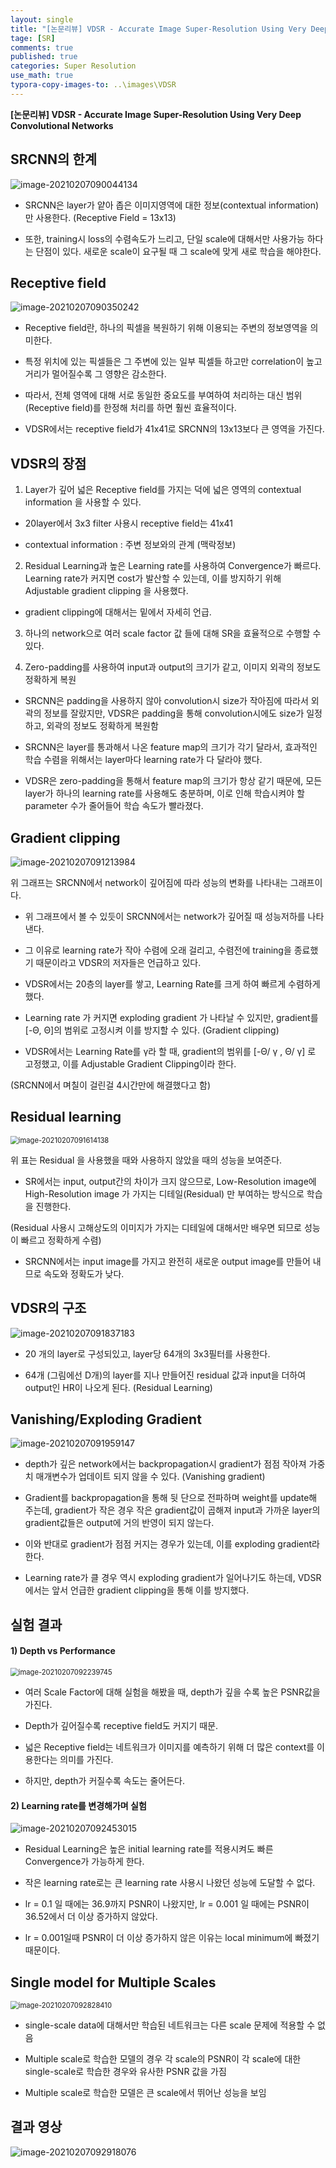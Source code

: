 ```yaml
---
layout: single
title: "[논문리뷰] VDSR - Accurate Image Super-Resolution Using Very Deep Convolutional Networks"
tage: [SR]
comments: true
published: true
categories: Super Resolution
use_math: true
typora-copy-images-to: ..\images\VDSR
---
```




**[논문리뷰] VDSR - Accurate Image Super-Resolution Using Very Deep Convolutional Networks**



## SRCNN의 한계



![image-20210207090044134](/images/VDSR/image-20210207090044134.png)



- SRCNN은 layer가 얕아 좁은 이미지영역에 대한 정보(contextual information) 만 사용한다. (Receptive Field = 13x13)

  

- 또한, training시 loss의 수렴속도가 느리고, 단일 scale에 대해서만 사용가능 하다는 단점이 있다. 새로운 scale이 요구될 때 그 scale에 맞게 새로 학습을 해야한다.









## **Receptive field**



![image-20210207090350242](/images/VDSR/image-20210207090350242.png)



- Receptive field란, 하나의 픽셀을 복원하기 위해 이용되는 주변의 정보영역을 의미한다.

  

- 특정 위치에 있는 픽셀들은 그 주변에 있는 일부 픽셀들 하고만 correlation이 높고 거리가 멀어질수록 그 영향은 감소한다.

  

- 따라서, 전체 영역에 대해 서로 동일한 중요도를 부여하여 처리하는 대신 범위(Receptive field)를 한정해 처리를 하면 훨씬 효율적이다.

  

- VDSR에서는 receptive field가 41x41로 SRCNN의 13x13보다 큰 영역을 가진다.









## VDSR의 장점



1) Layer가 깊어 넓은 Receptive field를 가지는 덕에 넓은 영역의 contextual information 을 사용할 수 있다.



- 20layer에서 3x3 filter 사용시 receptive field는 41x41

  

- contextual information : 주변 정보와의 관계 (맥락정보)





2) Residual Learning과 높은 Learning rate를 사용하여 Convergence가 빠르다. Learning rate가 커지면 cost가 발산할 수 있는데, 이를 방지하기 위해 Adjustable gradient clipping 을 사용했다.



- gradient clipping에 대해서는 밑에서 자세히 언급.





3) 하나의 network으로 여러 scale factor 값 들에 대해 SR을 효율적으로 수행할 수 있다.





4) Zero-padding를 사용하여 input과 output의 크기가 같고, 이미지 외곽의 정보도 정확하게 복원 



- SRCNN은 padding을 사용하지 않아 convolution시 size가 작아짐에 따라서 외곽의 정보를 잘랐지만, VDSR은 padding을 통해 convolution시에도 size가 일정하고, 외곽의 정보도 정확하게 복원함

  

- SRCNN은 layer를 통과해서 나온 feature map의 크기가 각기 달라서, 효과적인 학습 수렴을 위해서는 layer마다 learning rate가 다 달라야 했다.

  

- VDSR은 zero-padding을 통해서 feature map의 크기가 항상 같기 때문에, 모든 layer가 하나의 learning rate를 사용해도 충분하며, 이로 인해 학습시켜야 할 parameter 수가 줄어들어 학습 속도가 빨라졌다. 









## **Gradient clipping**



![image-20210207091213984](/images/VDSR/image-20210207091213984.png)



위 그래프는 SRCNN에서 network이 깊어짐에 따라 성능의 변화를 나타내는 그래프이다.



- 위 그래프에서 볼 수 있듯이 SRCNN에서는 network가 깊어질 때 성능저하를 나타낸다.

  

- 그 이유로 learning rate가 작아 수렴에 오래 걸리고, 수렴전에 training을 종료했기 때문이라고 VDSR의 저자들은 언급하고 있다.

  

- VDSR에서는 20층의 layer를 쌓고, Learning Rate를 크게 하여 빠르게 수렴하게 했다.



- Learning rate 가 커지면 exploding gradient 가 나타날 수 있지만, gradient를 [-Θ, Θ]의 범위로 고정시켜 이를 방지할 수 있다. (Gradient clipping)

  

- VDSR에서는 Learning Rate를 γ라 할 때, gradient의 범위를   [-Θ/ γ , Θ/ γ] 로 고정했고, 이를 Adjustable Gradient Clipping이라 한다.

(SRCNN에서 며칠이 걸린걸 4시간만에 해결했다고 함)









## Residual learning



<img src="/images/VDSR/image-20210207091614138.png" alt="image-20210207091614138" style="zoom:80%;" />



위 표는 Residual 을 사용했을 때와 사용하지 않았을 때의 성능을 보여준다.



- SR에서는 input, output간의 차이가 크지 않으므로, Low-Resolution image에 High-Resolution image 가 가지는 디테일(Residual) 만 부여하는 방식으로 학습을 진행한다.

(Residual 사용시 고해상도의 이미지가 가지는 디테일에 대해서만 배우면 되므로 성능이 빠르고 정확하게 수렴)



- SRCNN에서는 input image를 가지고 완전히 새로운 output image를 만들어 내므로 속도와 정확도가 낮다.









## **VDSR의 구조**



![image-20210207091837183](/images/VDSR/image-20210207091837183.png)



- 20 개의 layer로 구성되있고, layer당 64개의 3x3필터를 사용한다.

  

- 64개 (그림에선 D개)의 layer를 지나 만들어진 residual 값과 input을 더하여 output인 HR이 나오게 된다. (Residual Learning)









## **Vanishing/Exploding Gradient**



![image-20210207091959147](/images/VDSR/image-20210207091959147.png)



- depth가 깊은 network에서는 backpropagation시 gradient가 점점 작아져 가중치 매개변수가 업데이트 되지 않을 수 있다. (Vanishing gradient)

  

- Gradient를 backpropagation을 통해 뒷 단으로 전파하며 weight를 update해 주는데, gradient가 작은 경우 작은 gradient값이 곱해져 input과 가까운 layer의 gradient값들은 output에 거의 반영이 되지 않는다.

  

- 이와 반대로 gradient가 점점 커지는 경우가 있는데, 이를 exploding gradient라 한다.

  

- Learning rate가 클 경우 역시 exploding gradient가 일어나기도 하는데, VDSR에서는 앞서 언급한 gradient clipping을 통해 이를 방지했다.









## 실험 결과



#### 1) **Depth vs Performance**



<img src="/images/VDSR/image-20210207092239745.png" alt="image-20210207092239745" style="zoom:80%;" />



- 여러 Scale Factor에 대해 실험을 해봤을 때, depth가 깊을 수록 높은 PSNR값을 가진다.

  

- Depth가 깊어질수록 receptive field도 커지기 때문.

  

- 넓은 Receptive field는 네트워크가 이미지를 예측하기 위해 더 많은 context를 이용한다는 의미를 가진다.

  

- 하지만, depth가 커질수록 속도는 줄어든다.







#### 2) Learning rate를 변경해가며 실험



![image-20210207092453015](/images/VDSR/image-20210207092453015.png)



- Residual Learning은 높은 initial learning rate를 적용시켜도 빠른 Convergence가 가능하게 한다.

  

- 작은 learning rate로는 큰 learning rate 사용시 나왔던 성능에 도달할 수 없다.

  

- lr = 0.1 일 때에는 36.9까지 PSNR이 나왔지만, lr = 0.001 일 때에는 PSNR이 36.52에서 더 이상 증가하지 않았다.

  

- lr = 0.001일때 PSNR이 더 이상 증가하지 않은 이유는 local minimum에 빠졌기 때문이다.









## **Single model for Multiple Scales**



<img src="/images/VDSR/image-20210207092828410.png" alt="image-20210207092828410" style="zoom:80%;" />



- single-scale data에 대해서만 학습된 네트워크는 다른 scale 문제에 적용할 수 없음

  

- Multiple scale로 학습한 모델의 경우 각 scale의 PSNR이 각 scale에 대한 single-scale로 학습한 경우와 유사한 PSNR 값을 가짐

  

- Multiple scale로 학습한 모델은 큰 scale에서 뛰어난 성능을 보임









## 결과 영상



![image-20210207092918076](/images/VDSR/image-20210207092918076.png)